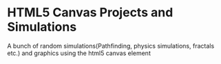 # HTML5 Canvas Projects and Simulations
A bunch of random simulations(Pathfinding, physics simulations, fractals etc.) and graphics using the html5 canvas element

  
    
<!-- Todo: Make each project script.js compatible with original index.html and style.css files.  If the project has their own files, override the default, get better styling, organize by stars/ creation dat/alphabetical-->
